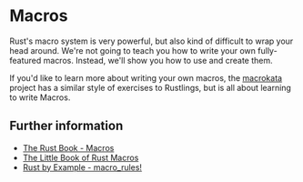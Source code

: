# Macros

Rust's macro system is very powerful, but also kind of difficult to wrap your
head around. We're not going to teach you how to write your own fully-featured
macros. Instead, we'll show you how to use and create them.

If you'd like to learn more about writing your own macros, the
[macrokata](https://github.com/tfpk/macrokata) project has a similar style
of exercises to Rustlings, but is all about learning to write Macros.

## Further information

- [The Rust Book - Macros](https://doc.rust-lang.org/book/ch20-06-macros.html#macros)
- [The Little Book of Rust Macros](https://veykril.github.io/tlborm/)
- [Rust by Example - macro_rules!](https://doc.rust-lang.org/rust-by-example/macros.html)
